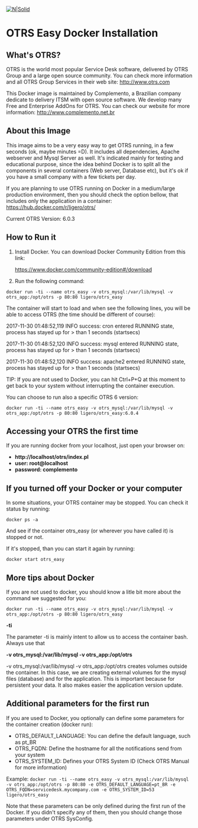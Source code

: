 ﻿[![N|Solid](https://i1.wp.com/complemento.net.br/wp-content/uploads/2017/11/logo_otrs6free.png?fit=300%2C68&ssl=1)]()

OTRS Easy Docker Installation
========================

What's OTRS?
------------

OTRS is the world most popular Service Desk software, delivered by OTRS Group and a large open source community. You can check more information and all OTRS Group Services in their web site:
http://www.otrs.com

This Docker image is maintained by Complemento, a Brazilian company dedicate to delivery ITSM with open source software. We develop many Free and Enterprise AddOns for OTRS. You can check our website for more information:
http://www.complemento.net.br

About this Image
----------------
This image aims to be a very easy way to get OTRS running, in a few seconds (ok, maybe minutes =D). It includes all dependencies, Apache webserver and Mysql Server as well. It's indicated mainly for testing and educational purpose, since the idea behind Docker is to split all the components in several containers (Web server, Database etc), but it's ok if you have a small company with a few tickets per day.

If you are planning to use OTRS running on Docker in a medium/large production environment, then you should check the option bellow, that includes only the application in a container:
https://hub.docker.com/r/ligero/otrs/

Current OTRS Version: 6.0.3

How to Run it
-------------

 1. Install Docker. You can download Docker Community Edition from this link: 

	https://www.docker.com/community-edition#/download

 2. Run the following command:

`docker run -ti --name otrs_easy -v otrs_mysql:/var/lib/mysql -v otrs_app:/opt/otrs -p 80:80 ligero/otrs_easy`

The container will start to load and when see the following lines, you will be able to access OTRS (the time should be different of course):

2017-11-30 01:48:52,119 INFO success: cron entered RUNNING state, process has stayed up for > than 1 seconds (startsecs)

2017-11-30 01:48:52,120 INFO success: mysql entered RUNNING state, process has stayed up for > than 1 seconds (startsecs)

2017-11-30 01:48:52,120 INFO success: apache2 entered RUNNING state, process has stayed up for > than 1 seconds (startsecs)


TIP: If you are not used to Docker, you can hit Ctrl+P+Q at this moment to get back to your system without interrupting the container execution.

You can choose to run also a specific OTRS 6 version:

`docker run -ti --name otrs_easy -v otrs_mysql:/var/lib/mysql -v otrs_app:/opt/otrs -p 80:80 ligero/otrs_easy:6.0.4`

Accessing your OTRS the first time
----------------------------------
If you are running docker from your localhost, just open your browser on:

- **http://localhost/otrs/index.pl**
- **user: root@localhost**
- **password: complemento**

If you turned off your Docker or your computer
----------------------------------------------

In some situations, your OTRS container may be stopped. You can check it status by running:

`docker ps -a`

And see if the container otrs_easy (or wherever you have called it) is stopped or not.

If it's stopped, than you can start it again by running:

`docker start otrs_easy`

More tips about Docker
----------------------

If you are not used to docker, you should know a litle bit more about the command we suggested for you:

`docker run -ti --name otrs_easy -v otrs_mysql:/var/lib/mysql -v otrs_app:/opt/otrs -p 80:80 ligero/otrs_easy`

**-ti**

The parameter -ti is mainly intent to allow us to access the container bash. Always use that


**-v otrs_mysql:/var/lib/mysql -v otrs_app:/opt/otrs**

-v otrs_mysql:/var/lib/mysql -v otrs_app:/opt/otrs creates volumes outside the container. In this case, we are creating external volumes for the mysql files (database) and for the application.
This is important because for persistent your data. It also makes easier the application version update.

Additional parameters for the first run
---------------------------------------
If you are used to Docker, you optionally can define some parameters for the container creation (docker run):
- OTRS_DEFAULT_LANGUAGE: You can define the default language, such as pt_BR
- OTRS_FQDN: Define the hostname for all the notifications send from your system
- OTRS_SYSTEM_ID: Defines your OTRS System ID (Check OTRS Manual for more information)

Example:
`docker run -ti --name otrs_easy -v otrs_mysql:/var/lib/mysql -v otrs_app:/opt/otrs -p 80:80 -e OTRS_DEFAULT_LANGUAGE=pt_BR -e OTRS_FQDN=servicedesk.mycompany.com -e OTRS_SYSTEM_ID=53 ligero/otrs_easy`

Note that these parameters can be only defined during the first run of the Docker. If you didn't specify any of them, then you should change those parameters under OTRS SysConfig.
